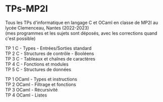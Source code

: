 # TPs-MP2I
Tous les TPs d'informatique en langage C et OCaml en classe de MP2I au lycée Clemenceau, Nantes (2022-2023) <br>
(mes programmes et les sujets sont déposés, avec les corrections quand c'est possible)


TP 1 C - Types - Entrées/Sorties standard <br>
TP 2 C - Structures de contrôle - Booléens <br>
TP 3 C - Tableaux et chaînes de caractères <br>
TP 4 C - Fonctions et modules <br>
TP 5 C - Structures de données <br>


TP 1 OCaml - Types et instructions <br>
TP 2 OCaml - Filtrage et fonctions <br>
TP 3 OCaml - Récursivité <br>
TP 4 OCaml - Listes <br>
